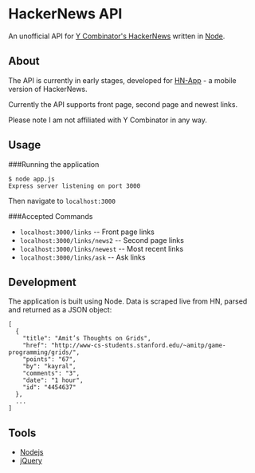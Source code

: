 # HackerNews API
An unofficial API for [Y Combinator's HackerNews](http://news.ycombinator.com/) written in [Node](http://nodejs.org/).

## About

The API is currently in early stages, developed for [HN-App](https://github.com/sshannon/HN-App) - a mobile version of HackerNews.

Currently the API supports front page, second page and newest links. 

Please note I am not affiliated with Y Combinator in any way.

## Usage

###Running the application

	$ node app.js
	Express server listening on port 3000

Then navigate to `localhost:3000` 

###Accepted Commands

* `localhost:3000/links` -- Front page links
* `localhost:3000/links/news2` -- Second page links
* `localhost:3000/links/newest` -- Most recent links
* `localhost:3000/links/ask` -- Ask links

## Development

The application is built using Node. Data is scraped live from HN, parsed and returned as a JSON object:

	[
	  {
	    "title": "Amit’s Thoughts on Grids",
	    "href": "http://www-cs-students.stanford.edu/~amitp/game-programming/grids/",
	    "points": "67",
	    "by": "kayral",
	    "comments": "3",
	    "date": "1 hour",
	    "id": "4454637"
	  },
	  ...
	]

## Tools 

 - [Nodejs](http://nodejs.org/)
 - [jQuery](http://jquery.com/)